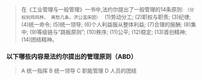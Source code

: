 >   在《工业管理与一般管理》一书中,法约尔提出了一般管理的14条原则: `（分权则鸡鸣林，
离愁几条，济公温床团） `
(1)劳动分工;
(2)职权与职责;
(3)纪律;
(4)统一命令;
(5)统一领导;
(6)个人利益服从整体利益;
(7)合理的报酬;
(8)集中;
(9)等级链与“跳板原则”;
(10)秩序;
(11)公平;
(12)稳定;
(13)首创精神;
(14)团结精神。

### 以下哪些内容是法约尔提出的管理原则（ABD）
>   A 统一指挥 B 统一领导 C 职能管理 D 人员的团结
